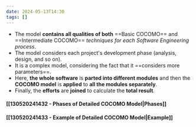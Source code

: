 ```yaml
---
date: 2024-05-13T14:30
tags: []
---
```

- The model **contains all qualities of both** ==Basic COCOMO== and ==Intermediate COCOMO== *techniques for each Software Engineering process*. 
- The model considers each project's development phase (analysis, design, and so on). 
- It is a complex model, considering the fact that it ==considers more parameters==. 
- Here, **the whole software** is **parted into different modules** and then the **COCOMO model** is **applied** to **all the modules separately**. 
- Finally, the **efforts** are **joined** to calculate the **total result**.
#### [[130520241432 - Phases of Detailed COCOMO Model|Phases]]
#### [[130520241433 - Example of Detailed COCOMO Model|Example]]
